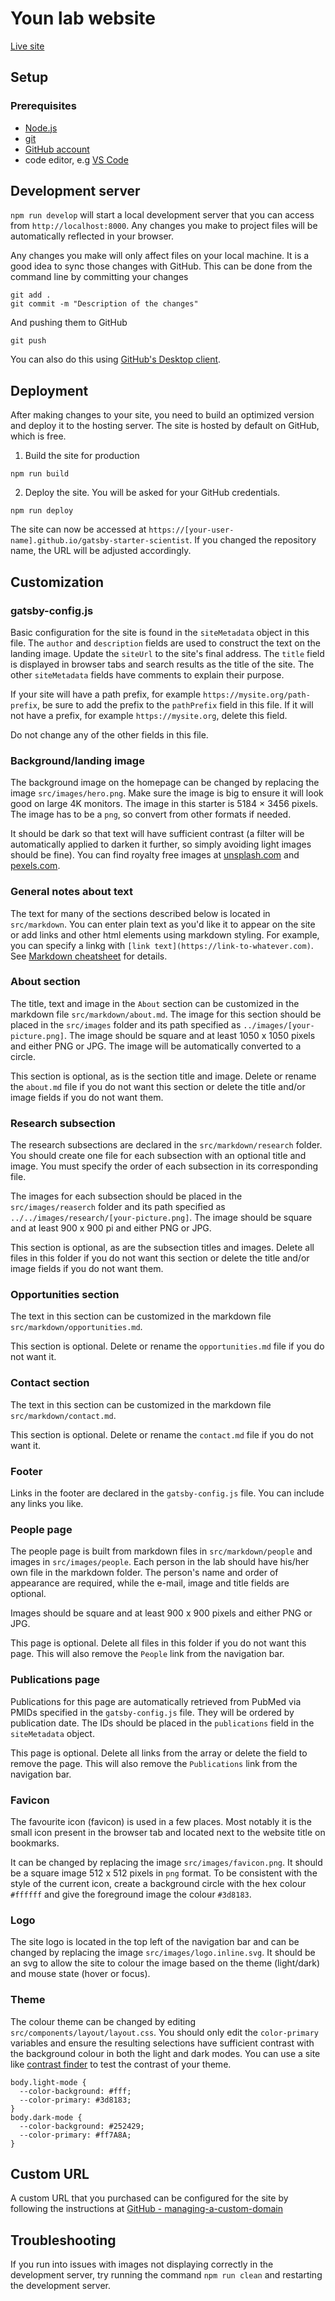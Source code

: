 # Youn lab website

[Live site](https://knightjdr.github.io/youn-lab)

## Setup

### Prerequisites

* [Node.js](https://nodejs.org/en/download/)
* [git](https://git-scm.com/downloads)
* [GitHub account](https://github.com/)
* code editor, e.g [VS Code](https://code.visualstudio.com/)

## Development server

`npm run develop` will start a local development server that you can access from `http://localhost:8000`. Any changes you make to project files will be automatically reflected in your browser.

Any changes you make will only affect files on your local machine. It is a good idea to sync those changes with GitHub. This can be done from the command line by committing your changes

```
git add .
git commit -m "Description of the changes"
```

And pushing them to GitHub

```
git push
```

You can also do this using [GitHub's Desktop client](https://desktop.github.com/).

## Deployment

After making changes to your site, you need to build an optimized version and deploy it to the hosting server. The site is hosted by default on GitHub, which is free.

1. Build the site for production
```
npm run build
```

2. Deploy the site. You will be asked for your GitHub credentials.
```
npm run deploy
```

The site can now be accessed at `https://[your-user-name].github.io/gatsby-starter-scientist`. If you changed the repository name, the URL will be adjusted accordingly.

## Customization

### gatsby-config.js

Basic configuration for the site is found in the `siteMetadata` object in this file. The `author` and `description` fields are used to construct the text on the landing image. Update the `siteUrl` to the site's final address. The `title` field is displayed in browser tabs and search results as the title of the site. The other `siteMetadata` fields have comments to explain their purpose.

If your site will have a path prefix, for example `https://mysite.org/path-prefix`, be sure to add the prefix to the `pathPrefix` field in this file. If it will not have a prefix, for example `https://mysite.org`, delete this field.

Do not change any of the other fields in this file.

### Background/landing image

The background image on the homepage can be changed by replacing the image `src/images/hero.png`. Make sure the image is big to ensure it will look good on large 4K monitors. The image in this starter is 5184 × 3456 pixels. The image has to be a `png`, so convert from other formats if needed.

It should be dark so that text will have sufficient contrast (a filter will be automatically applied to darken it further, so simply avoiding light images should be fine). You can find royalty free images at [unsplash.com](https://unsplash.com) and [pexels.com](https://www.pexels.com).

### General notes about text

The text for many of the sections described below is located in `src/markdown`. You can enter plain text as you'd like it to appear on the site or add links and other html elements using markdown styling. For example, you can specify a linkg with `[link text](https://link-to-whatever.com)`. See [Markdown cheatsheet](https://github.com/adam-p/markdown-here/wiki/Markdown-Cheatsheet) for details.

### About section

The title, text and image in the `About` section can be customized in the markdown file `src/markdown/about.md`. The image for this section should be placed in the `src/images` folder and its path specified as `../images/[your-picture.png]`. The image should be square and at least 1050 x 1050 pixels and either PNG or JPG. The image will be automatically converted to a circle.

This section is optional, as is the section title and image. Delete or rename the `about.md` file if you do not want this section or delete the title and/or image fields if you do not want them.

### Research subsection

The research subsections are declared in the `src/markdown/research` folder. You should create one file for each subsection with an optional title and image. You must specify the order of each subsection in its corresponding file.

The images for each subsection should be placed in the `src/images/reaserch` folder and its path specified as `../../images/research/[your-picture.png]`. The image should be square and at least 900 x 900 pi and either PNG or JPG.

This section is optional, as are the subsection titles and images. Delete all files in this folder if you do not want this section or delete the title and/or image fields if you do not want them.

### Opportunities section

The text in this section can be customized in the markdown file `src/markdown/opportunities.md`.

This section is optional. Delete or rename the `opportunities.md` file if you do not want it.

### Contact section

The text in this section can be customized in the markdown file `src/markdown/contact.md`.

This section is optional. Delete or rename the `contact.md` file if you do not want it.

### Footer

Links in the footer are declared in the `gatsby-config.js` file. You can include any links you like.

### People page

The people page is built from markdown files in `src/markdown/people` and images in `src/images/people`. Each person in the lab should have his/her own file in the markdown folder. The person's name and order of appearance are required, while the e-mail, image and title fields are optional.

Images should be square and at least 900 x 900 pixels and either PNG or JPG.

This page is optional. Delete all files in this folder if you do not want this page. This will also remove the `People` link from the navigation bar.

### Publications page

Publications for this page are automatically retrieved from PubMed via PMIDs specified in the `gatsby-config.js` file. They will be ordered by publication date. The IDs should be placed in the `publications` field in the `siteMetadata` object.

This page is optional. Delete all links from the array or delete the field to remove the page. This will also remove the `Publications` link from the navigation bar.

### Favicon

The favourite icon (favicon) is used in a few places. Most notably it is the small icon present in the browser tab and located next to the website title on bookmarks.

It can be changed by replacing the image `src/images/favicon.png`. It should be a square image 512 x 512 pixels in `png` format. To be consistent with the style of the current icon, create a background circle with the hex colour `#ffffff` and give the foreground image the colour `#3d8183`.

### Logo

The site logo is located in the top left of the navigation bar and can be changed by replacing the image `src/images/logo.inline.svg`. It should be an svg to allow the site to colour the image based on the theme (light/dark) and mouse state (hover or focus).

### Theme

The colour theme can be changed by editing `src/components/layout/layout.css`. You should only edit the `color-primary` variables and ensure the resulting selections have sufficient contrast with the background colour in both the light and dark modes. You can use a site like [contrast finder](https://app.contrast-finder.org/?lang=en) to test the contrast of your theme.
```
body.light-mode {
  --color-background: #fff;
  --color-primary: #3d8183;
}
body.dark-mode {
  --color-background: #252429;
  --color-primary: #ff7A8A;
}
```

## Custom URL

A custom URL that you purchased can be configured for the site by following the instructions at [GitHub - managing-a-custom-domain](https://help.github.com/en/github/working-with-github-pages/managing-a-custom-domain-for-your-github-pages-site#configuring-an-apex-domain)

## Troubleshooting

If you run into issues with images not displaying correctly in the development server, try running the command `npm run clean` and restarting the development server.
